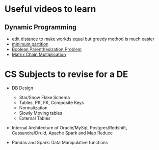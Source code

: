 # Useful videos to learn

## Dynamic Programming
* [edit distance to make workds equal](https://www.youtube.com/watch?v=WgmZ-5qAHJ8&feature=youtu.be) but greedy method 
is much easier
* [minimum partition](https://www.geeksforgeeks.org/partition-a-set-into-two-subsets-such-that-the-difference-of-subset-sums-is-minimum/)
* [Boolean Parenthesization Problem](https://www.geeksforgeeks.org/boolean-parenthesization-problem-dp-37/)
* [Matrix Chain Multiplication](https://www.geeksforgeeks.org/matrix-chain-multiplication-dp-8/)
# CS Subjects to revise for a DE
- DB Design
    * Star/Snow Flake Schema
    * Tables, PK, FK, Composite Keys
    * Normalization
    * Slowly Moving tables
    * External Tables
    
- Internal Architecture of Oracle/MySql, Postgres/Redshift, Cassandra/Druid, Apache Spark and Map Reduce
- Pandas and Spark: Data Manipulative functions
